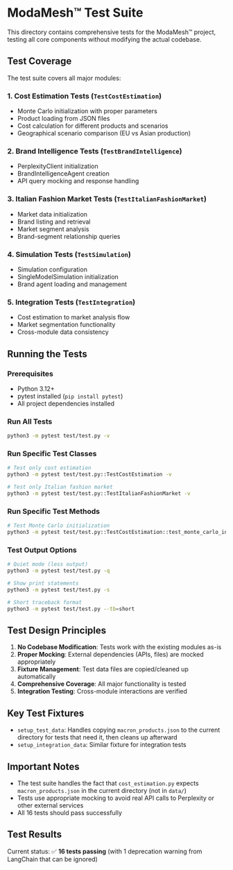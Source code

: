 # ModaMesh™ Test Suite

This directory contains comprehensive tests for the ModaMesh™ project, testing all core components without modifying the actual codebase.

## Test Coverage

The test suite covers all major modules:

### 1. **Cost Estimation Tests** (`TestCostEstimation`)
- Monte Carlo initialization with proper parameters
- Product loading from JSON files
- Cost calculation for different products and scenarios
- Geographical scenario comparison (EU vs Asian production)

### 2. **Brand Intelligence Tests** (`TestBrandIntelligence`)
- PerplexityClient initialization
- BrandIntelligenceAgent creation
- API query mocking and response handling

### 3. **Italian Fashion Market Tests** (`TestItalianFashionMarket`)
- Market data initialization
- Brand listing and retrieval
- Market segment analysis
- Brand-segment relationship queries

### 4. **Simulation Tests** (`TestSimulation`)
- Simulation configuration
- SingleModelSimulation initialization
- Brand agent loading and management

### 5. **Integration Tests** (`TestIntegration`)
- Cost estimation to market analysis flow
- Market segmentation functionality
- Cross-module data consistency

## Running the Tests

### Prerequisites
- Python 3.12+
- pytest installed (`pip install pytest`)
- All project dependencies installed

### Run All Tests
```bash
python3 -m pytest test/test.py -v
```

### Run Specific Test Classes
```bash
# Test only cost estimation
python3 -m pytest test/test.py::TestCostEstimation -v

# Test only Italian fashion market
python3 -m pytest test/test.py::TestItalianFashionMarket -v
```

### Run Specific Test Methods
```bash
# Test Monte Carlo initialization
python3 -m pytest test/test.py::TestCostEstimation::test_monte_carlo_initialization -v
```

### Test Output Options
```bash
# Quiet mode (less output)
python3 -m pytest test/test.py -q

# Show print statements
python3 -m pytest test/test.py -s

# Short traceback format
python3 -m pytest test/test.py --tb=short
```

## Test Design Principles

1. **No Codebase Modification**: Tests work with the existing modules as-is
2. **Proper Mocking**: External dependencies (APIs, files) are mocked appropriately
3. **Fixture Management**: Test data files are copied/cleaned up automatically
4. **Comprehensive Coverage**: All major functionality is tested
5. **Integration Testing**: Cross-module interactions are verified

## Key Test Fixtures

- `setup_test_data`: Handles copying `macron_products.json` to the current directory for tests that need it, then cleans up afterward
- `setup_integration_data`: Similar fixture for integration tests

## Important Notes

- The test suite handles the fact that `cost_estimation.py` expects `macron_products.json` in the current directory (not in `data/`)
- Tests use appropriate mocking to avoid real API calls to Perplexity or other external services
- All 16 tests should pass successfully

## Test Results

Current status: ✅ **16 tests passing** (with 1 deprecation warning from LangChain that can be ignored) 